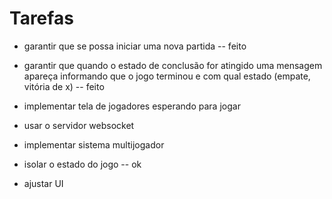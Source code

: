 # Tarefas
* garantir que se possa iniciar uma nova partida -- feito
* garantir que quando o estado de conclusão for atingido uma mensagem apareça informando que o jogo terminou e com qual estado (empate, vitória de x) -- feito


* implementar tela de jogadores esperando para jogar
* usar o servidor websocket
* implementar sistema multijogador 
* isolar o estado do jogo -- ok



* ajustar UI
